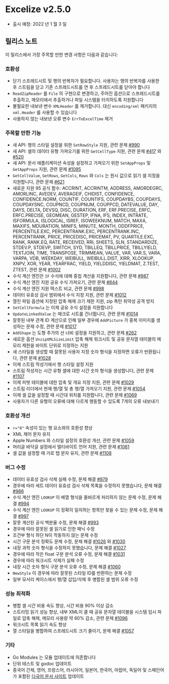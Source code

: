 # Excelize v2.5.0

* 출시 예정: 2022 년 1 월 3 일

## 릴리스 노트

이 릴리스에서 가장 주목할 만한 변경 사항은 다음과 같습니다:

### 호환성

* 닫기 스프레드시트 및 행의 반복자가 필요합니다. 사용자는 행의 반복자를 사용한 후 스트림을 닫고 기존 스프레드시트를 연 후 스프레드시트를 닫아야 합니다
* `ReadZipReader` 를 `File` 의 구현으로 변경하고, 주어진 옵션으로 스프레드시트를 추출하고, 메모리에서 추출하거나 파일 시스템을 터치하도록 지원합니다
* 불필요한 내보낸 변수 `XMLHeader` 를 제거합니다. 대신 `encoding/xml` 패키지의 `xml.Header` 를 사용할 수 있습니다
* 사용하지 않는 내보낸 오류 변수 `ErrToExcelTime` 제거

### 주목할 만한 기능

* 새 API: 행의 스타일 설정을 위한 `SetRowStyle` 지원, 관련 문제 [#990](https://github.com/xuri/excelize/issues/990)
* 새 API: 셀의 데이터 유형 가져오기를 위한 `GetCellType` 지원, 관련 문제 [#417](https://github.com/xuri/excelize/issues/417) 와 [#520](https://github.com/xuri/excelize/issues/520)
* 새 API: 문서 애플리케이션 속성을 설정하고 가져오기 위한 `SetAppProps` 및 `GetAppProps` 지원, 관련 문제 [#1095](https://github.com/xuri/excelize/issues/1095)
* `GetCellValue`, `GetRows`, `GetCols`, `Rows` 와 `Cols` 는 원시 값으로 읽기 셀 지정을 지원합니다, 관련 문제 [#621](https://github.com/xuri/excelize/issues/621)
* 새로운 지원 95 공식 함수: ACCRINT, ACCRINTM, ADDRESS, AMORDEGRC, AMORLINC, AVEDEV, AVERAGEIF, CHIDIST, CONFIDENCE, CONFIDENCE.NORM, COUNTIF, COUNTIFS, COUPDAYBS, COUPDAYS, COUPDAYSNC, COUPNCD, COUPNUM, COUPPCD, DATEVALUE, DAY, DAYS, DELTA, DEVSQ, DISC, DURATION, ERF, ERF.PRECISE, ERFC, ERFC.PRECISE, GEOMEAN, GESTEP, IFNA, IFS, INDEX, INTRATE, ISFORMULA, ISLOGICAL, ISREF, ISOWEEKNUM, MATCH, MAXA, MAXIFS, MDURATION, MINIFS, MINUTE, MONTH, ODDFPRICE, PERCENTILE.EXC, PERCENTRANK.EXC, PERCENTRANK.INC, PERCENTRANK, PRICE, PRICEDISC, PRICEMAT, PV, QUARTILE.EXC, RANK, RANK.EQ, RATE, RECEIVED, RRI, SHEETS, SLN, STANDARDIZE, STDEV.P, STDEVP, SWITCH, SYD, TBILLEQ, TBILLPRICE, TBILLYIELD, TEXTJOIN, TIME, TRANSPOSE, TRIMMEAN, VALUE, VAR, VAR.S, VARA, VARPA, VDB, WEEKDAY, WEIBULL, WEIBULL.DIST, XIRR, XLOOKUP, XNPV, XOR, YEAR, YEARFRAC, YIELD, YIELDDISC, YIELDMAT, Z.TEST, ZTEST, 관련 문제 [#1002](https://github.com/xuri/excelize/issues/1002)
* 수식 계산 엔진은 `IF` 수식에 대해 중첩 계산을 지원합니다, 관련 문제 [#987](https://github.com/xuri/excelize/issues/987)
* 수식 계산 엔진 지원 공유 수식 가져오기, 관련 문제 [#844](https://github.com/xuri/excelize/issues/844)
* 수식 계산 엔진 지원 텍스트 비교, 관련 문제 [#998](https://github.com/xuri/excelize/issues/998)
* 데이터 유효성 검사 범위에서 수식 지정 지원, 관련 문제 [#1012](https://github.com/xuri/excelize/issues/1012)
* 열린 파일 옵션에 지정된 압축 해제 크기 제한 지원, zip 폭탄 취약성 공격 방지
* `SetCellFormula` 는 이제 공유 수식 설정을 지원합니다
* `UpdateLinkedValue` 는 매크로 시트를 건너뜁니다, 관련 문제 [#1014](https://github.com/xuri/excelize/issues/1014)
* 잘못된 내부 관계 ID 계산으로 인해 일부 경우에 `AddPicture` 가 중복 이미지를 생성하는 문제 수정, 관련 문제 [#1017](https://github.com/xuri/excelize/issues/1017)
* `AddShape` 는 도형 추가의 선 너비 설정을 지원하고, 관련 문제 [#262](https://github.com/xuri/excelize/issues/)
* 새로운 옵션 `UnzipXMLSizeLimit` 압축 해제 워크시트 및 공유 문자열 테이블의 메모리 제한을 바이트 단위로 지정하는 지원
* 새 스타일을 생성할 때 잘못된 사용자 지정 숫자 형식을 지정하면 오류가 반환됩니다, 관련 문제 [#1028](https://github.com/xuri/excelize/issues/1028)
* 이제 스트림 작성기에서 행 스타일 설정 지원
* 스트림 작성자는 시간 유형 셀에 대한 시간 숫자 형식을 생성합니다, 관련 문제 [#1107](https://github.com/xuri/excelize/issues/1107)
* 이제 피벗 테이블에 대한 압축 및 개요 지정 지원, 관련 문제 [#1029](https://github.com/xuri/excelize/issues/1029)
* 스트림 리더에서 현재 행/열 및 총 행/열 가져오기 지원, 관련 문제 [#1054](https://github.com/xuri/excelize/issues/1054)
* 이제 셀 값을 설정할 때 시간대 위치를 지원합니다, 관련 문제 [#1069](https://github.com/xuri/excelize/issues/1069)
* 사용자가 다른 유형의 오류에 대해 다르게 행동할 수 있도록 7개의 오류 내보내기

### 호환성 개선

* `r="0"` 속성이 있는 행 요소와의 호환성 향상
* XML 제어 문자 유지
* Apple Numbers 와 스타일 설정의 호환성 개선, 관련 문제 [#1059](https://github.com/xuri/excelize/issues/1059)
* 머리글 바닥글 설정에서 멀티바이트 언어 지원, 관련 문제 [#1061](https://github.com/xuri/excelize/issues/1061)
* 셀 값을 설정할 때 가로 탭 문자 유지, 관련 문제 [#1108](https://github.com/xuri/excelize/issues/1108)

### 버그 수정

* 데이터 유효성 검사 삭제 실패 수정, 문제 해결 [#979](https://github.com/xuri/excelize/issues/979)
* 경우에 따라 세트 데이터 유효성 검사 삭제 목록을 수정하지 못했습니다, 문제 해결 [#986](https://github.com/xuri/excelize/issues/986)
* 수식 계산 엔진 `LOOKUP` 이 배열 형식을 올바르게 처리하지 않는 문제 수정, 문제 해결 [#994](https://github.com/xuri/excelize/issues/994)
* 수식 계산 엔진 `LOOKUP` 이 정확히 일치하는 항목만 찾을 수 있는 문제 수정, 문제 해결 [#997](https://github.com/xuri/excelize/issues/997)
* 잘못 계산된 공식 백분율 수정, 문제 해결 [#993](https://github.com/xuri/excelize/issues/993)
* 경우에 따라 잘못된 셀 읽기로 인한 패닉 수정
* 조건부 형식 하단 N이 작동하지 않는 문제 수정
* 시간 구문 분석 정확도 문제 수정, 문제 해결 [#1026](https://github.com/xuri/excelize/issues/1026) 와 [#1030](https://github.com/xuri/excelize/issues/1030)
* 내장 과학 숫자 형식을 수정하지 못했습니다, 문제 해결 [#1027](https://github.com/xuri/excelize/issues/1027)
* 경우에 따라 작은 float 구문 분석 오류 수정, 문제 해결 [#1031](https://github.com/xuri/excelize/issues/1031)
* 경우에 따라 워크시트 삭제가 실패 수정
* 내장 시간 숫자 형식 구문 분석 오류 수정, 문제 해결 [#1060](https://github.com/xuri/excelize/issues/1060)
* `NewStyle` 이 경우에 따라 잘못된 스타일 ID를 반환하는 문제 수정
* 일부 모서리 케이스에서 행/열 삽입/삭제 후 병합된 셀 범위 오류 수정

### 성능 최적화

* 병합 셀 시간 비용 속도 향상, 시간 비용 90% 이상 감소
* 스트리밍 읽기 성능 향상, 내부 XML이 클 때 공유 문자열 테이블을 시스템 임시 파일로 압축 해제, 메모리 사용량 약 60% 감소, 관련 문제 [#1096](https://github.com/xuri/excelize/issues/1096)
* 워크시트 목록 읽기 속도 향상
* 열 스타일을 병합하여 스프레드시트 크기 줄이기, 문제 해결 [#1057](https://github.com/xuri/excelize/issues/1057)

### 기타

* Go Modules 는 모듈 업데이트에 의존합니다
* 단위 테스트 및 godoc 업데이트
* 중국어 간체, 영어, 프랑스어, 러시아어, 일본어, 한국어, 아랍어, 독일어 및 스페인어가 포함된 [다국어 문서 사이트](https://xuri.me/excelize) 업데이트

